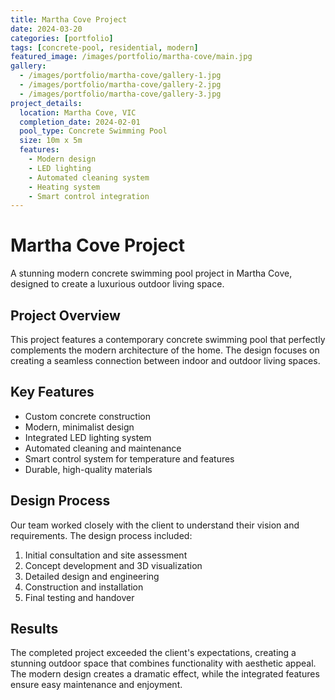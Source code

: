 ```yaml
---
title: Martha Cove Project
date: 2024-03-20
categories: [portfolio]
tags: [concrete-pool, residential, modern]
featured_image: /images/portfolio/martha-cove/main.jpg
gallery:
  - /images/portfolio/martha-cove/gallery-1.jpg
  - /images/portfolio/martha-cove/gallery-2.jpg
  - /images/portfolio/martha-cove/gallery-3.jpg
project_details:
  location: Martha Cove, VIC
  completion_date: 2024-02-01
  pool_type: Concrete Swimming Pool
  size: 10m x 5m
  features:
    - Modern design
    - LED lighting
    - Automated cleaning system
    - Heating system
    - Smart control integration
---
```


# Martha Cove Project

A stunning modern concrete swimming pool project in Martha Cove, designed to create a luxurious outdoor living space.

## Project Overview

This project features a contemporary concrete swimming pool that perfectly complements the modern architecture of the home. The design focuses on creating a seamless connection between indoor and outdoor living spaces.

## Key Features

- Custom concrete construction
- Modern, minimalist design
- Integrated LED lighting system
- Automated cleaning and maintenance
- Smart control system for temperature and features
- Durable, high-quality materials

## Design Process

Our team worked closely with the client to understand their vision and requirements. The design process included:

1. Initial consultation and site assessment
2. Concept development and 3D visualization
3. Detailed design and engineering
4. Construction and installation
5. Final testing and handover

## Results

The completed project exceeded the client's expectations, creating a stunning outdoor space that combines functionality with aesthetic appeal. The modern design creates a dramatic effect, while the integrated features ensure easy maintenance and enjoyment.
